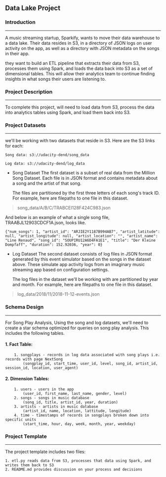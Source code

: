 ## Data Lake Project

### Introduction
___
A music streaming startup, Sparkify, wants to move their data warehouse to a data lake. Their data resides in S3, in a directory of JSON logs on user activity on the app, as well as a directory with JSON metadata on the songs in their app.

they want to build an ETL pipeline that extracts their data from S3, processes them using Spark, and loads the data back into S3 as a set of dimensional tables. This will allow their analytics team to continue finding insights in what songs their users are listening to.

### Project Description
___
To complete this project, will need to load data from S3, process the data into analytics tables using Spark, and load them back into S3.

### Project Datasets
___
we'll be working with two datasets that reside in S3. Here are the S3 links for each:

    Song data: s3://udacity-dend/song_data

    Log data: s3://udacity-dend/log_data

- Song Dataset
  The first dataset is a subset of real data from the Million Song Dataset. Each file is in JSON format and contains metadata about a song and the artist of that song.
  
    The files are partitioned by the first three letters of each song's track ID. For example, here are filepaths to one file in this dataset.

> song_data/A/B/C/TRABCEI128F424C983.json

And below is an example of what a single song file, TRAABJL12903CDCF1A.json, looks like.

    {"num_songs": 1, "artist_id": "ARJIE2Y1187B994AB7", "artist_latitude": null, "artist_longitude": null, "artist_location": "", "artist_name": "Line Renaud", "song_id": "SOUPIRU12A6D4FA1E1", "title": "Der Kleine Dompfaff", "duration": 152.92036, "year": 0}

- Log Dataset
  The second dataset consists of log files in JSON format generated by this event simulator based on the songs in the dataset above. These simulate app activity logs from an imaginary music streaming app based on configuration settings.

    The log files in the dataset we'll be working with are partitioned by year and month. For example, here are filepaths to one file in this dataset.

> log_data/2018/11/2018-11-12-events.json

### Schema Design
___
For Song Play Analysis, Using the song and log datasets, we'll need to create a star schema optimized for queries on song play analysis. This includes the following tables.

#### 1. Fact Table:
        1. songplays - records in log data associated with song plays i.e. records with page NextSong
            (songplay_id, start_time, user_id, level, song_id, artist_id, session_id, location, user_agent)
            
#### 2. Dimension Tables:
        1. users - users in the app
            (user_id, first_name, last_name, gender, level)
        2. songs - songs in music database
            (song_id, title, artist_id, year, duration)
        3. artists - artists in music database
            (artist_id, name, location, lattitude, longitude)
        4. time - timestamps of records in songplays broken down into specific units
            (start_time, hour, day, week, month, year, weekday)
            
### Project Template
___
The project template includes two files:

    1. etl.py reads data from S3, processes that data using Spark, and writes them back to S3
    2. README.md provides discussion on your process and decisions
